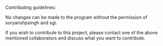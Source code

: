 Contributing guidelines:

No changes can be made to the program without the permission of suryanshpsingh and sgi.

If you wish to contribute to this project, please contact one of the above mentioned collaborators and discuss what you want to contribute.
